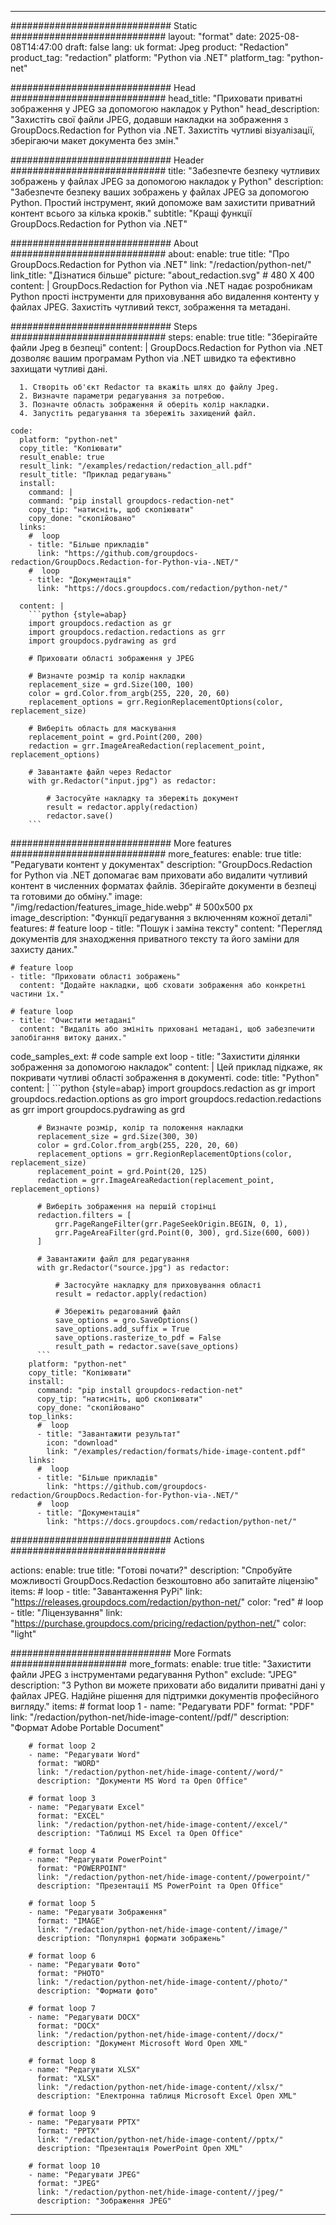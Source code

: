 
---
############################# Static ############################
layout: "format"
date:  2025-08-08T14:47:00
draft: false
lang: uk
format: Jpeg
product: "Redaction"
product_tag: "redaction"
platform: "Python via .NET"
platform_tag: "python-net"

############################# Head ############################
head_title: "Приховати приватні зображення у JPEG за допомогою накладок у Python"
head_description: "Захистіть свої файли JPEG, додавши накладки на зображення з GroupDocs.Redaction for Python via .NET. Захистіть чутливі візуалізації, зберігаючи макет документа без змін."

############################# Header ############################
title: "Забезпечте безпеку чутливих зображень у файлах JPEG за допомогою накладок у Python" 
description: "Забезпечте безпеку ваших зображень у файлах JPEG за допомогою Python. Простий інструмент, який допоможе вам захистити приватний контент всього за кілька кроків."
subtitle: "Кращі функції GroupDocs.Redaction for Python via .NET" 

############################# About ############################
about:
    enable: true
    title: "Про GroupDocs.Redaction for Python via .NET"
    link: "/redaction/python-net/"
    link_title: "Дізнатися більше"
    picture: "about_redaction.svg" # 480 X 400
    content: |
       GroupDocs.Redaction for Python via .NET надає розробникам Python прості інструменти для приховування або видалення контенту у файлах JPEG. Захистіть чутливий текст, зображення та метадані.

############################# Steps ############################
steps:
    enable: true
    title: "Зберігайте файли Jpeg в безпеці"
    content: |
      GroupDocs.Redaction for Python via .NET дозволяє вашим програмам Python via .NET швидко та ефективно захищати чутливі дані.
      
      1. Створіть об'єкт Redactor та вкажіть шлях до файлу Jpeg.
      2. Визначте параметри редагування за потребою.
      3. Позначте область зображення й оберіть колір накладки.
      4. Запустіть редагування та збережіть захищений файл.
   
    code:
      platform: "python-net"
      copy_title: "Копіювати"
      result_enable: true
      result_link: "/examples/redaction/redaction_all.pdf"
      result_title: "Приклад редагувань"
      install:
        command: |
        command: "pip install groupdocs-redaction-net"
        copy_tip: "натисніть, щоб скопіювати"
        copy_done: "скопійовано"
      links:
        #  loop
        - title: "Більше прикладів"
          link: "https://github.com/groupdocs-redaction/GroupDocs.Redaction-for-Python-via-.NET/"
        #  loop
        - title: "Документація"
          link: "https://docs.groupdocs.com/redaction/python-net/"
          
      content: |
        ```python {style=abap}
        import groupdocs.redaction as gr
        import groupdocs.redaction.redactions as grr
        import groupdocs.pydrawing as grd

        # Приховати області зображення у JPEG

        # Визначте розмір та колір накладки
        replacement_size = grd.Size(100, 100)
        color = grd.Color.from_argb(255, 220, 20, 60)
        replacement_options = grr.RegionReplacementOptions(color, replacement_size)

        # Виберіть область для маскування
        replacement_point = grd.Point(200, 200)
        redaction = grr.ImageAreaRedaction(replacement_point, replacement_options)
                
        # Завантажте файл через Redactor
        with gr.Redactor("input.jpg") as redactor:

            # Застосуйте накладку та збережіть документ
            result = redactor.apply(redaction)
            redactor.save()
        ```            


############################# More features ############################
more_features:
  enable: true
  title: "Редагувати контент у документах"
  description: "GroupDocs.Redaction for Python via .NET допомагає вам приховати або видалити чутливий контент в численних форматах файлів. Зберігайте документи в безпеці та готовими до обміну."
  image: "/img/redaction/features_image_hide.webp" # 500x500 px
  image_description: "Функції редагування з включенням кожної деталі"
  features:
    # feature loop
    - title: "Пошук і заміна тексту"
      content: "Перегляд документів для знаходження приватного тексту та його заміни для захисту даних."

    # feature loop
    - title: "Приховати області зображень"
      content: "Додайте накладки, щоб сховати зображення або конкретні частини їх."

    # feature loop
    - title: "Очистити метадані"
      content: "Видаліть або змініть приховані метадані, щоб забезпечити запобігання витоку даних."
      
  code_samples_ext:
    # code sample ext loop
    - title: "Захистити ділянки зображення за допомогою накладок"
      content: |
        Цей приклад підкаже, як покривати чутливі області зображення в документі.
      code:
        title: "Python"
        content: |
          ```python {style=abap}
          import groupdocs.redaction as gr
          import groupdocs.redaction.options as gro
          import groupdocs.redaction.redactions as grr
          import groupdocs.pydrawing as grd

          # Визначте розмір, колір та положення накладки
          replacement_size = grd.Size(300, 30)
          color = grd.Color.from_argb(255, 220, 20, 60)
          replacement_options = grr.RegionReplacementOptions(color, replacement_size)
          replacement_point = grd.Point(20, 125)
          redaction = grr.ImageAreaRedaction(replacement_point, replacement_options)

          # Виберіть зображення на першій сторінці
          redaction.filters = [
              grr.PageRangeFilter(grr.PageSeekOrigin.BEGIN, 0, 1),
              grr.PageAreaFilter(grd.Point(0, 300), grd.Size(600, 600))
          ]

          # Завантажити файл для редагування
          with gr.Redactor("source.jpg") as redactor:

              # Застосуйте накладку для приховування області
              result = redactor.apply(redaction)

              # Збережіть редагований файл
              save_options = gro.SaveOptions()
              save_options.add_suffix = True
              save_options.rasterize_to_pdf = False
              result_path = redactor.save(save_options)
          ```
        platform: "python-net"
        copy_title: "Копіювати"
        install:
          command: "pip install groupdocs-redaction-net"
          copy_tip: "натисніть, щоб скопіювати"
          copy_done: "скопійовано"
        top_links:
          #  loop
          - title: "Завантажити результат"
            icon: "download"
            link: "/examples/redaction/formats/hide-image-content.pdf"
        links:
          #  loop
          - title: "Більше прикладів"
            link: "https://github.com/groupdocs-redaction/GroupDocs.Redaction-for-Python-via-.NET/"
          #  loop
          - title: "Документація"
            link: "https://docs.groupdocs.com/redaction/python-net/"


############################# Actions ############################

actions:
  enable: true
  title: "Готові почати?"
  description: "Спробуйте можливості GroupDocs.Redaction безкоштовно або запитайте ліцензію"
  items:
    #  loop
    - title: "Завантаження PyPi"
      link: "https://releases.groupdocs.com/redaction/python-net/"
      color: "red"
        #  loop
    - title: "Ліцензування"
      link: "https://purchase.groupdocs.com/pricing/redaction/python-net/"
      color: "light"


############################# More Formats #####################
more_formats:
    enable: true
    title: "Захистити файли JPEG з інструментами редагування Python"
    exclude: "JPEG"
    description: "З Python ви можете приховати або видалити приватні дані у файлах JPEG. Надійне рішення для підтримки документів професійного вигляду."
    items: 
        # format loop 1
        - name: "Редагувати PDF"
          format: "PDF"
          link: "/redaction/python-net/hide-image-content//pdf/"
          description: "Формат Adobe Portable Document"

        # format loop 2
        - name: "Редагувати Word"
          format: "WORD"
          link: "/redaction/python-net/hide-image-content//word/"
          description: "Документи MS Word та Open Office"
          
        # format loop 3
        - name: "Редагувати Excel"
          format: "EXCEL"
          link: "/redaction/python-net/hide-image-content//excel/"
          description: "Таблиці MS Excel та Open Office"

        # format loop 4
        - name: "Редагувати PowerPoint"
          format: "POWERPOINT"
          link: "/redaction/python-net/hide-image-content//powerpoint/"
          description: "Презентації MS PowerPoint та Open Office"

        # format loop 5
        - name: "Редагувати Зображення"
          format: "IMAGE"
          link: "/redaction/python-net/hide-image-content//image/"
          description: "Популярні формати зображень"

        # format loop 6
        - name: "Редагувати Фото"
          format: "PHOTO"
          link: "/redaction/python-net/hide-image-content//photo/"
          description: "Формати фото"

        # format loop 7
        - name: "Редагувати DOCX"
          format: "DOCX"
          link: "/redaction/python-net/hide-image-content//docx/"
          description: "Документ Microsoft Word Open XML"
          
        # format loop 8
        - name: "Редагувати XLSX"
          format: "XLSX"
          link: "/redaction/python-net/hide-image-content//xlsx/"
          description: "Електронна таблиця Microsoft Excel Open XML"
          
        # format loop 9
        - name: "Редагувати PPTX"
          format: "PPTX"
          link: "/redaction/python-net/hide-image-content//pptx/"
          description: "Презентація PowerPoint Open XML"

        # format loop 10
        - name: "Редагувати JPEG"
          format: "JPEG"
          link: "/redaction/python-net/hide-image-content//jpeg/"
          description: "Зображення JPEG"


---